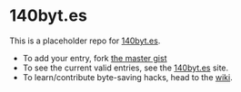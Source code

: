 140byt.es
=========

This is a placeholder repo for [140byt.es](http://140byt.es).

- To add your entry, fork [the master gist](https://gist.github.com/962807)
- To see the current valid entries, see the [140byt.es](http://140byt.es) site.
- To learn/contribute byte-saving hacks, head to the [wiki](https://github.com/jed/140bytes/wiki/Byte-saving-techniques).

